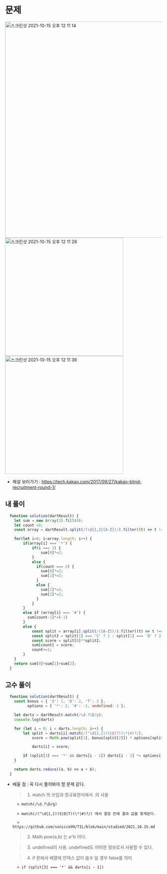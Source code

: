 # 문제


<img width="695" alt="스크린샷 2021-10-15 오후 12 11 14" src="https://user-images.githubusercontent.com/87749134/137426441-e617711d-c81e-4caa-83a2-9409335772de.png">
<img width="380" alt="스크린샷 2021-10-15 오후 12 11 28" src="https://user-images.githubusercontent.com/87749134/137426452-8fbdabef-03b8-454f-b448-981cc31b29cf.png">
<img width="380" alt="스크린샷 2021-10-15 오후 12 11 36" src="https://user-images.githubusercontent.com/87749134/137426454-cd16e825-6db2-4db9-b226-579d423f590d.png">


- 해설 보러가기 : https://tech.kakao.com/2017/09/27/kakao-blind-recruitment-round-1/



## 내 풀이

```javascript
  function solution(dartResult) {
    let sum = new Array(3).fill(0);
    let count =0;
    const array = dartResult.split(/(\d{1,2}[A-Z])/).filter((t) => t !== '');

    for(let i=0; i<array.length; i++) {
        if(array[i] === '*') {
            if(i === 1) {
                sum[0]*=2;
            }
            else {
              if(count === 2) {
                sum[0]*=2;
                sum[1]*=2;
              }
              else {
                sum[1]*=2;
                sum[2]*=2;
              }
            }
        }
        else if (array[i] === '#') {
          sum[count-1]*=(-1)
        }
        else {
            const split = array[i].split(/([A-Z])/).filter((t) => t !== '');
            const split2 = split[1] === 'S' ? 1 : split[1] === 'D' ? 2 : 3
            const score = split[0]**split2;
            sum[count] = score;
            count+=1;
        }
    }
    return sum[0]+sum[1]+sum[2];
  }
```



## 고수 풀이

```javascript
  function solution(dartResult) {
    const bonus = { 'S': 1, 'D': 2, 'T': 3 },
          options = { '*': 2, '#': -1, undefined: 1 };

    let darts = dartResult.match(/\d.?\D/g);
    console.log(darts)

    for (let i = 0; i < darts.length; i++) {
        let split = darts[i].match(/(^\d{1,})(S|D|T)(\*|#)?/),
            score = Math.pow(split[1], bonus[split[2]]) * options[split[3]];

            darts[i] = score;

        if (split[3] === '*' && darts[i - 1]) darts[i - 1] *= options['*'];
    }

    return darts.reduce((a, b) => a + b);
  }
```


- 배울 점 : 꼭 다시 풀어봐야 할 문제 같다.
    > 1. match 의 쓰임과 정규표현식에서 .의 사용

        > match(/\d.?\D/g)

        > match(/(^\d{1,})(S|D|T)(\*|#)?/) 에서 괄호 안에 결과 값을 찾게된다.

        > https://github.com/sonicce99/TIL/blob/main/studied/2021.10.15.md

    > 2. Math.pow(a,b) 는 a^b 이다.

    > 3. undefined의 사용. undefined도 어떠한 정보로서 사용할 수 있다.

    > 4. if 문에서 배열에 인덱스 값이 음수 일 경우 false를 의미

        > if (split[3] === '*' && darts[i - 1])
